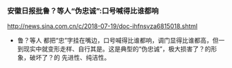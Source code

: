 ### 安徽日报批鲁？等人“伪忠诚”:口号喊得比谁都响
http://news.sina.com.cn/c/2018-07-19/doc-ihfnsvza6815018.shtml
- 鲁？等人 都把“忠”字挂在嘴边，口号喊得比谁都响，调门显得比谁都高，但一到现实中就变形走样、自行其是。这是典型的“伪忠诚”，极大损害了？的形象，破坏了？的 先进性、纯洁性。
